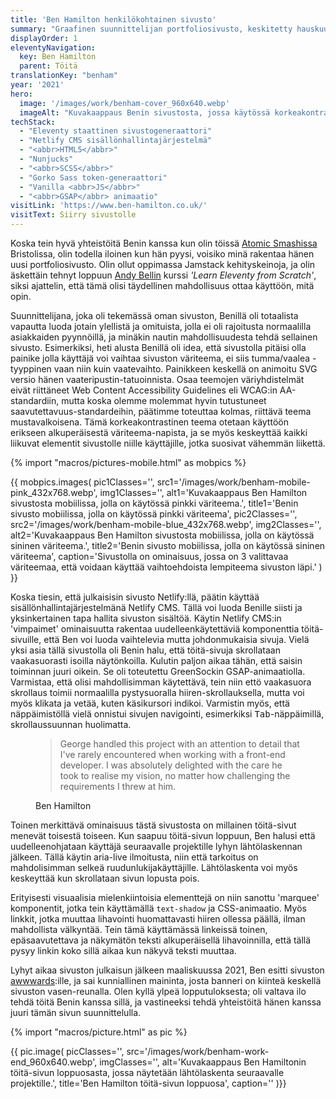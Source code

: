 ```yaml
---
title: 'Ben Hamilton henkilökohtainen sivusto'
summary: "Graafinen suunnittelijan portfoliosivusto, keskitetty hauskuuteen ja visuaaliseen innostukseen ilman, että saavutettavuus jää unohtamatta."
displayOrder: 1
eleventyNavigation:
  key: Ben Hamilton
  parent: Töitä
translationKey: "benham"
year: '2021'
hero:
  image: '/images/work/benham-cover_960x640.webp'
  imageAlt: "Kuvakaappaus Benin sivustosta, jossa käytössä korkeakontrastinen väriteeema."
techStack:
  - "Eleventy staattinen sivustogeneraattori"
  - "Netlify CMS sisällönhallintajärjestelmä"
  - "<abbr>HTML5</abbr>"
  - "Nunjucks"
  - "<abbr>SCSS</abbr>"
  - "Gorko Sass token-generaattori"
  - "Vanilla <abbr>JS</abbr>"
  - "<abbr>GSAP</abbr> animaatio"
visitLink: 'https://www.ben-hamilton.co.uk/'
visitText: Siirry sivustolle
---
```


Koska tein hyvä yhteistöitä Benin kanssa kun olin töissä [Atomic Smashissa](https://www.atomicsmash.co.uk/) Bristolissa, olin todella iloinen kun hän pyysi, voisiko minä rakentaa hänen uusi portfoliosivusto. Olin ollut oppimassa Jamstack kehityskeinoja, ja olin äskettäin tehnyt loppuun [Andy Bellin](https://piccalil.li/) kurssi <span lang="en">_'Learn Eleventy from Scratch'_</span>, siksi ajattelin, että tämä olisi täydellinen mahdollisuus ottaa käyttöön, mitä opin.

Suunnittelijana, joka oli tekemässä oman sivuston, Benillä oli totaalista vapautta luoda jotain ylellistä ja omituista, jolla ei oli rajoitusta normaalilla asiakkaiden pyynnöillä, ja minäkin nautin mahdollisuudesta tehdä sellainen sivusto. Esimerkiksi, heti alusta Benillä oli idea, että sivustolla pitäisi olla painike jolla käyttäjä voi vaihtaa sivuston väriteema, ei siis tumma/vaalea -tyyppinen vaan niin kuin vaatevaihto. Painikkeen keskellä on animoitu SVG versio hänen vaateripustin-tatuoinnista. Osaa teemojen väriyhdistelmät eivät riittäneet <span lang="en">Web Content Accessibility Guidelines</span> eli <abbr>WCAG</abbr>:in AA-standardiin, mutta koska olemme molemmat hyvin tutustuneet saavutettavuus-standardeihin, päätimme toteuttaa kolmas, riittävä teema mustavalkoisena. Tämä korkeakontrastinen teema otetaan käyttöön erikseen alkuperäisestä väriteema-napista, ja se myös keskeyttää kaikki liikuvat elementit sivustolle niille käyttäjille, jotka suosivat vähemmän liikettä.

{% import "macros/pictures-mobile.html" as mobpics %}

{{ mobpics.images(
    pic1Classes='',
    src1='/images/work/benham-mobile-pink_432x768.webp',
    img1Classes='',
    alt1='Kuvakaappaus Ben Hamilton sivustosta mobiilissa, jolla on käytössä pinkki väriteema.',
    title1='Benin sivusto mobiilissa, jolla on käytössä pinkki väriteema',
    pic2Classes='',
    src2='/images/work/benham-mobile-blue_432x768.webp',
    img2Classes='',
    alt2='Kuvakaappaus Ben Hamilton sivustosta mobiilissa, jolla on käytössä sininen väriteema.',
    title2='Benin sivusto mobiilissa, jolla on käytössä sininen väriteema',
    caption='Sivustolla on ominaisuus, jossa on 3 valittavaa väriteemaa, että voidaan käyttää vaihtoehdoista lempiteema sivuston läpi.'
) }}

Koska tiesin, että julkaisisin sivusto Netlify:llä, päätin käyttää sisällönhallintajärjestelmänä Netlify CMS. Tällä voi luoda Benille siisti ja yksinkertainen tapa hallita sivuston sisältöä. Käytin Netlify CMS:in 'vimpaimet' ominaisuutta rakentaa uudelleenkäytettäviä komponenttia töitä-sivuille, että Ben voi luoda vaihtelevia mutta johdonmukaisia sivuja. Vielä yksi asia tällä sivustolla oli Benin halu, että töitä-sivuja skrollataan vaakasuorasti isoilla näytönkoilla. Kulutin paljon aikaa tähän, että saisin toiminnan juuri oikein. Se oli toteutettu GreenSockin <abbr>GSAP</abbr>-animaatiolla. Varmistaa, että olisi mahdollisimman käytettävä, tein niin ettö vaakasuora skrollaus toimii normaalilla pystysuoralla hiiren-skrollauksella, mutta voi myös klikata ja vetää, kuten käsikursori indikoi. Varmistin myös, että näppäimistöllä vielä onnistui sivujen navigointi, esimerkiksi <kbd>Tab</kbd>-näppäimillä, skrollaussuunnan huolimatta.

<figure class="blockquote">
    <blockquote lang="en">
        <p>
        George handled this project with an attention to detail that I've rarely encountered when working with a front-end developer. I was absolutely delighted with the care he took to realise my vision, no matter how challenging the requirements I threw at him.
        </p>
    </blockquote>
    <figcaption>Ben Hamilton</figcaption>
</figure>

Toinen merkittävä ominaisuus tästä sivustosta on millainen töitä-sivut menevät toisestä toiseen. Kun saapuu töitä-sivun loppuun, Ben halusi että uudelleenohjataan käyttäjä seuraavalle projektille lyhyn lähtölaskennan jälkeen. Tällä käytin aria-live ilmoitusta, niin että tarkoitus on mahdolisimman selkeä ruudunlukijakäyttäjille. Lähtölaskenta voi myös keskeyttää kun skrollataan sivun lopusta pois.

Erityisesti visuaalisia mielenkiintoisia elementtejä on niin sanottu 'marquee' komponentit, jotka tein käyttämällä <code lang="en">text-shadow</code> ja <abbr>CSS</abbr>-animaatio. Myös linkkit, jotka muuttaa lihavointi huomattavasti hiiren ollessa päällä, ilman mahdollista välkyntää. Tein tämä käyttämässä linkeissä toinen, epäsaavutettava ja näkymätön teksti alkuperäisellä lihavoinnilla, että tällä pysyy linkin koko sillä aikaa kun näkyvä teksti muuttaa.

Lyhyt aikaa sivuston julkaisun jälkeen maaliskuussa 2021, Ben esitti sivuston [awwwards](https://www.awwwards.com/):ille, ja sai kunniallinen maininta, josta banneri on kiinteä keskellä sivuston vasen-reunalla. Olen kyllä ylpeä lopputuloksesta; oli valtava ilo tehdä töitä Benin kanssa sillä, ja vastineeksi tehdä yhteistöitä hänen kanssa juuri tämän sivun suunnittelulla.

{% import "macros/picture.html" as pic %}

{{ pic.image(
    picClasses='',
    src='/images/work/benham-work-end_960x640.webp',
    imgClasses='',
    alt='Kuvakaappaus Ben Hamiltonin töitä-sivun loppuosasta, jossa näytetään lähtölaskenta seuraavalle projektille.',
    title='Ben Hamilton töitä-sivun loppuosa',
    caption=''
)}}